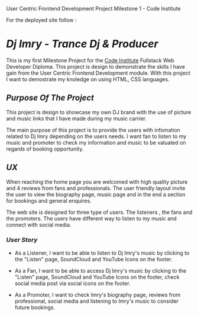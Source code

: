 User Centric Frontend Development Project Milestone 1 - Code Institute

For the deployed site follow :

# **_Dj Imry - Trance Dj & Producer_**

This is my first Milestone Project for the [Code Institute](https://codeinstitute.net/) Fullstack Web Developer Diploma. This project is design to demonstrate the skills I have gain from the User Centric Frontend Development module. With this project I want to demostrate my knoledge on using HTML, CSS languages.

## **_Purpose Of The Project_**

This project is design to showcase my own DJ brand with the use of picture and music links that I have made during my music carrier.

The main purpose of this project is to provide the users with infomation related to Dj Imry depending on the users needs.
I want fan to listen to my music and promoter to check my information and music to be valuated on regards of booking opportunity.

## **_UX_**

When reaching the home page you are welcomed with high quality picture and 4 reviews from fans and professionals. The user friendly layout invite the user to view the biography page, music page and in the end a section for bookings and general enquires.

The web site is designed for three type of users. The listeners , the fans and the promoters. The users have different way to listen to my music and connect with social media.


### _User Story_

* As a Listener, I want to be able to listen to Dj Imry's music by clicking to the "Listen" page, SoundCloud and YouTube Icons on the footer.

* As a Fan, I want to be able to access Dj Imry's music by clicking to the "Listen" page, SoundCloud and YouTube Icons on the footer, check social media post via social icons on the footer.

* As a Promoter, I want to check Imry's biography page, reviews from professional, social media and listening to Imry's music to consider future bookings.


